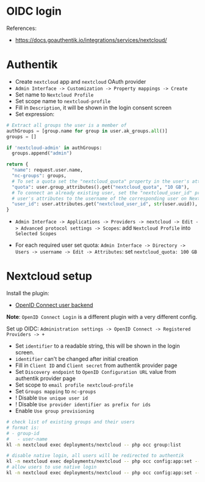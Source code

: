 
# OIDC login

References:
- https://docs.goauthentik.io/integrations/services/nextcloud/

# Authentik

- Create `nextcloud` app and `nextcloud` OAuth provider
- `Admin Interface -> Customization -> Property mappings -> Create`
- Set name to `Nextcloud Profile`
- Set scope name to `nextcloud-profile`
- Fill in `Description`, it will be shown in the login consent screen
- Set expression:

```python
# Extract all groups the user is a member of
authGroups = [group.name for group in user.ak_groups.all()]
groups = []

if 'nextcloud-admin' in authGroups:
  groups.append("admin")

return {
  "name": request.user.name,
  "nc-groups": groups,
  # To set a quota set the "nextcloud_quota" property in the user's attributes
  "quota": user.group_attributes().get("nextcloud_quota", "10 GB"),
  # To connect an already existing user, set the "nextcloud_user_id" property in the
  # user's attributes to the username of the corresponding user on Nextcloud.
  "user_id": user.attributes.get("nextcloud_user_id", str(user.uuid)),
}
```

- `Admin Interface -> Applications -> Providers -> nextcloud -> Edit -> Advanced protocol settings -> Scopes`: add `Nextcloud Profile` into `Selected Scopes`

- For each required user set quota: `Admin Interface -> Directory -> Users -> username -> Edit -> Attributes`: set `nextcloud_quota: 100 GB`

# Nextcloud setup

Install the plugin:
- [OpenID Connect user backend](https://github.com/nextcloud/user_oidc)

**Note**: `OpenID Connect Login` is a different plugin with a very different config.

Set up OIDC: `Administration settings -> OpenID Connect -> Registered Providers -> +`

- Set `identifier` to a readable string, this will be shown in the login screen.
- `identifier` can't be changed after initial creation
- Fill in `Client ID` and `Client secret` from authentik provider page
- Set `Discovery endpoint` to `OpenID Configuration URL` value from authentik provider page
- Set scope to `email profile nextcloud-profile`
- Set `Groups mapping` to `nc-groups`
- ! Disable `Use unique user id`
- ! Disable `Use provider identifier as prefix for ids`
- Enable `Use group provisioning`

```bash
# check list of existing groups and their users
# format is:
# - group-id
#   - user-name
kl -n nextcloud exec deployments/nextcloud -- php occ group:list

# disable native login, all users will be redirected to authentik
kl -n nextcloud exec deployments/nextcloud -- php occ config:app:set --value=0 user_oidc allow_multiple_user_backends
# allow users to use native login
kl -n nextcloud exec deployments/nextcloud -- php occ config:app:set --value=1 user_oidc allow_multiple_user_backends
```
